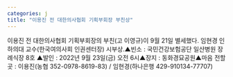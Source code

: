 ```yaml
---
categories: j
title: "이용진 전 대한의사협회 기획부회장 부친상"
---
```

이용진 전 대한의사협회 기획부회장의 부친(고 이영규)이 9월 21일 별세했다. 임현경 인하의대 교수(한국여의사회 인권센터장) 시부상.▲빈소 : 국민건강보험공단 일산병원 장례식장 8호 ▲발인 : 2022년 9월 23일(금) 오전 6시▲장지 : 동화경묘공원▲마음 전할 곳 : 이용진(농협 352-0978-8619-83) / 임현경(하나은행 429-910134-77707)